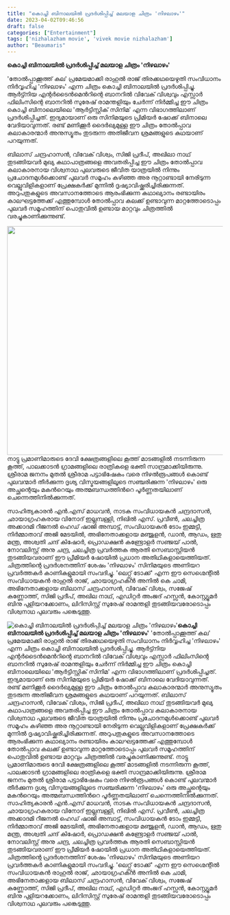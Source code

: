 ```yaml
---
title: "കൊച്ചി ബിനാലയിൽ പ്രദർശിപ്പിച്ച് മലയാള ചിത്രം 'നിഴലാഴം'"
date: 2023-04-02T09:46:56
draft: false
categories: ["Entertainment"]
tags: ['nizhalazham movie', 'vivek movie nizhalazham']
author: "Beaumaris"
---
```


<strong>കൊച്ചി ബിനാലയിൽ പ്രദർശിപ്പിച്ച് മലയാള ചിത്രം 'നിഴലാഴം'</strong>

'തോൽപ്പാക്കൂത്ത് കല' പ്രമേയമാക്കി രാഹുൽ രാജ് തിരക്കഥയെഴുതി സംവിധാനം നിർവ്വഹിച്ച 'നിഴലാഴം' എന്ന ചിത്രം കൊച്ചി ബിനാലയിൽ പ്രദർശിപ്പിച്ചു. ആർട്ട്നിയ എന്റർടൈൻമെൻറിന്റെ ബാനറിൽ വിവേക് വിശ്വവും എസ്സാർ ഫിലിംസിന്റെ ബാനറിൽ സുരേഷ് രാമന്തളിയും ചേർന്ന് നിർമ്മിച്ച ഈ ചിത്രം കൊച്ചി ബിനാലെയിലെ 'ആർട്ടിസ്റ്റിക് സിനിമ' എന്ന വിഭാഗത്തിലാണ് പ്രദർശിപ്പിച്ചത്. ഇദ്യമായാണ് ഒരു സിനിമയുടെ പ്രിമിയർ ഷോക്ക് ബിനാലെ വേദിയാവുന്നത്‌. രണ്ട് മണിക്കൂർ ദൈർഖ്യമുള്ള ഈ ചിത്രം തോൽപ്പാവ കലാകാരന്മാർ അനുസ്യൂതം തുടരുന്ന അതിജീവന ശ്രമങ്ങളുടെ കഥയാണ് പറയുന്നത്.

ബിലാസ് ചന്ദ്രഹാസൻ, വിവേക് വിശ്വം, സിജി പ്രദീപ്‌, അഖിലാ നാഥ്‌ തുടങ്ങിയവർ മുഖ്യ കഥാപാത്രങ്ങളെ അവതരിപ്പിച്ച ഈ ചിത്രം തോൽപ്പാവ കലാകാരനായ വിശ്വനാഥ പുലവരുടെ ജീവിത യാത്രയിൽ നിന്നും പ്രചോദനമുൾക്കൊണ്ട് പുലവർ സമൂഹം കഴിഞ്ഞ അര നൂറ്റാണ്ടായി നേരിടുന്ന വെല്ലുവിളികളാണ് പ്രേക്ഷകർക്ക് മുന്നിൽ ദൃഷ്യാവിഷ്ക്കരിച്ചിരിക്കുന്നത്. അറുപതുകളുടെ അവസാനത്തോടെ ആരംഭിക്കുന്ന കഥാഖ്യാനം രണ്ടായിരം കാലഘട്ടത്തേക്ക് എത്തുമ്പോൾ തോൽപ്പാവ കലക്ക് ഉണ്ടാവുന്ന മാറ്റത്തോടൊപ്പം പുലവർ സമൂഹത്തിന് പൊതുവിൽ ഉണ്ടായ മാറ്റവും ചിത്രത്തിൽ വരച്ചുകാണിക്കുന്നുണ്ട്.

<img class="size-large wp-image-389931 aligncenter" src="https://cdn.boolokam.com/articles/2023/04/egege-1024x682.jpg" alt="" width="800" height="533" />നാട്ടു പ്രമാണിമാരുടെ ദേവി ക്ഷേത്രങ്ങളിലെ കൂത്ത് മാടങ്ങളിൽ നടന്നിരുന്ന കൂത്ത്, പാലക്കാടൻ ഗ്രാമങ്ങളിലെ രാത്രികളെ ഭക്തി സാന്ദ്രമാക്കിയിരുന്നു. ശ്രീരാമ ജനനം മുതൽ ശ്രീരാമ പട്ടാഭിഷേകം വരെ നിഴൽരൂപങ്ങൾ കൊണ്ട് പുലവന്മാർ തീർക്കുന്ന ദൃശ്യ വിസ്മയങ്ങളിലൂടെ സഞ്ചരിക്കുന്ന 'നിഴലാഴം' ഒരു അച്ഛന്റെയും മകൻറെയും അത്മബന്ധത്തിൻറെ പൂർണ്ണതയിലാണ് ചെന്നെത്തിനിൽക്കുന്നത്.

സാഹിത്യകാരൻ എൻ.എസ് മാധവൻ, നാടക സംവിധായകൻ ചന്ദ്രദാസൻ, ഛായാ​ഗ്രഹകരായ വിനോദ് ഇല്ലമ്പള്ളി, നിഖിൽ എസ്. പ്രവീൺ, ചലച്ചിത്ര അക്കാദമി റീജനൽ ഹെഡ് ഷാജി അമ്പാട്ട്, സംവിധായകൻ ടോം ഇമ്മട്ടി, നിർമ്മാതാവ് അജി മേടയിൽ, അഭിനേതാക്കളായ മഞ്ജുളൻ, ഡാൻ, ആഡം, ഋതു മന്ത്ര, അശ്വതി ചന്ദ് കിഷോർ, പ്രൊഡക്ഷൻ കണ്ട്രോളർ സഞ്ജയ് പാൽ, നോവലിസ്റ്റ് അനു ചന്ദ്ര, ചലച്ചിത്ര പ്രവർത്തക ആരതി സെബാസ്റ്റിയൻ തുടങ്ങിയവരാണ് ഈ പ്രീമിയർ ഷോയിൽ പ്രധാന അതിഥികളായെത്തിയത്. ചിത്രത്തിന്റെ പ്രദർശനത്തിന് ശേഷം 'നിഴലാഴം' സിനിമയുടെ അണിയറ പ്രവർത്തകർ കാണികളുമായി സംവദിച്ചു. 'ലെറ്റ്സ് ടോക്ക്' എന്ന ഈ സെഗ്മെന്റിൽ സംവിധായകൻ രാഹുൽ രാജ്, ഛായാ​ഗ്രഹകൻ അനിൽ കെ ചാമി, അഭിനേതാക്കളായ ബിലാസ് ചന്ദ്രഹാസൻ, വിവേക് വിശ്വം, സജേഷ് കണ്ണോത്ത്, സിജി പ്രദീപ്‌, അഖില നാഥ്‌, എഡിറ്റർ അംജദ് ഹസ്സൻ, കോസ്റ്റ്യൂമർ ബിനു പുളിയറക്കോണം, ലിറിസിസ്റ്റ് സുരേഷ് രാമന്തളി തുടങ്ങിയവരോടൊപ്പം വിശ്വനാഥ പുലവരും പങ്കെടുത്തു.


![കൊച്ചി ബിനാലയിൽ പ്രദർശിപ്പിച്ച് മലയാള ചിത്രം 'നിഴലാഴം'](https://cdn.boolokam.com/articles/2023/04/egege-1024x682.jpg)**കൊച്ചി ബിനാലയിൽ പ്രദർശിപ്പിച്ച് മലയാള ചിത്രം 'നിഴലാഴം'** 'തോൽപ്പാക്കൂത്ത് കല' പ്രമേയമാക്കി രാഹുൽ രാജ് തിരക്കഥയെഴുതി സംവിധാനം നിർവ്വഹിച്ച 'നിഴലാഴം' എന്ന ചിത്രം കൊച്ചി ബിനാലയിൽ പ്രദർശിപ്പിച്ചു. ആർട്ട്നിയ എന്റർടൈൻമെൻറിന്റെ ബാനറിൽ വിവേക് വിശ്വവും എസ്സാർ ഫിലിംസിന്റെ ബാനറിൽ സുരേഷ് രാമന്തളിയും ചേർന്ന് നിർമ്മിച്ച ഈ ചിത്രം കൊച്ചി ബിനാലെയിലെ 'ആർട്ടിസ്റ്റിക് സിനിമ' എന്ന വിഭാഗത്തിലാണ് പ്രദർശിപ്പിച്ചത്. ഇദ്യമായാണ് ഒരു സിനിമയുടെ പ്രിമിയർ ഷോക്ക് ബിനാലെ വേദിയാവുന്നത്‌. രണ്ട് മണിക്കൂർ ദൈർഖ്യമുള്ള ഈ ചിത്രം തോൽപ്പാവ കലാകാരന്മാർ അനുസ്യൂതം തുടരുന്ന അതിജീവന ശ്രമങ്ങളുടെ കഥയാണ് പറയുന്നത്. ബിലാസ് ചന്ദ്രഹാസൻ, വിവേക് വിശ്വം, സിജി പ്രദീപ്‌, അഖിലാ നാഥ്‌ തുടങ്ങിയവർ മുഖ്യ കഥാപാത്രങ്ങളെ അവതരിപ്പിച്ച ഈ ചിത്രം തോൽപ്പാവ കലാകാരനായ വിശ്വനാഥ പുലവരുടെ ജീവിത യാത്രയിൽ നിന്നും പ്രചോദനമുൾക്കൊണ്ട് പുലവർ സമൂഹം കഴിഞ്ഞ അര നൂറ്റാണ്ടായി നേരിടുന്ന വെല്ലുവിളികളാണ് പ്രേക്ഷകർക്ക് മുന്നിൽ ദൃഷ്യാവിഷ്ക്കരിച്ചിരിക്കുന്നത്. അറുപതുകളുടെ അവസാനത്തോടെ ആരംഭിക്കുന്ന കഥാഖ്യാനം രണ്ടായിരം കാലഘട്ടത്തേക്ക് എത്തുമ്പോൾ തോൽപ്പാവ കലക്ക് ഉണ്ടാവുന്ന മാറ്റത്തോടൊപ്പം പുലവർ സമൂഹത്തിന് പൊതുവിൽ ഉണ്ടായ മാറ്റവും ചിത്രത്തിൽ വരച്ചുകാണിക്കുന്നുണ്ട്. നാട്ടു പ്രമാണിമാരുടെ ദേവി ക്ഷേത്രങ്ങളിലെ കൂത്ത് മാടങ്ങളിൽ നടന്നിരുന്ന കൂത്ത്, പാലക്കാടൻ ഗ്രാമങ്ങളിലെ രാത്രികളെ ഭക്തി സാന്ദ്രമാക്കിയിരുന്നു. ശ്രീരാമ ജനനം മുതൽ ശ്രീരാമ പട്ടാഭിഷേകം വരെ നിഴൽരൂപങ്ങൾ കൊണ്ട് പുലവന്മാർ തീർക്കുന്ന ദൃശ്യ വിസ്മയങ്ങളിലൂടെ സഞ്ചരിക്കുന്ന 'നിഴലാഴം' ഒരു അച്ഛന്റെയും മകൻറെയും അത്മബന്ധത്തിൻറെ പൂർണ്ണതയിലാണ് ചെന്നെത്തിനിൽക്കുന്നത്. സാഹിത്യകാരൻ എൻ.എസ് മാധവൻ, നാടക സംവിധായകൻ ചന്ദ്രദാസൻ, ഛായാ​ഗ്രഹകരായ വിനോദ് ഇല്ലമ്പള്ളി, നിഖിൽ എസ്. പ്രവീൺ, ചലച്ചിത്ര അക്കാദമി റീജനൽ ഹെഡ് ഷാജി അമ്പാട്ട്, സംവിധായകൻ ടോം ഇമ്മട്ടി, നിർമ്മാതാവ് അജി മേടയിൽ, അഭിനേതാക്കളായ മഞ്ജുളൻ, ഡാൻ, ആഡം, ഋതു മന്ത്ര, അശ്വതി ചന്ദ് കിഷോർ, പ്രൊഡക്ഷൻ കണ്ട്രോളർ സഞ്ജയ് പാൽ, നോവലിസ്റ്റ് അനു ചന്ദ്ര, ചലച്ചിത്ര പ്രവർത്തക ആരതി സെബാസ്റ്റിയൻ തുടങ്ങിയവരാണ് ഈ പ്രീമിയർ ഷോയിൽ പ്രധാന അതിഥികളായെത്തിയത്. ചിത്രത്തിന്റെ പ്രദർശനത്തിന് ശേഷം 'നിഴലാഴം' സിനിമയുടെ അണിയറ പ്രവർത്തകർ കാണികളുമായി സംവദിച്ചു. 'ലെറ്റ്സ് ടോക്ക്' എന്ന ഈ സെഗ്മെന്റിൽ സംവിധായകൻ രാഹുൽ രാജ്, ഛായാ​ഗ്രഹകൻ അനിൽ കെ ചാമി, അഭിനേതാക്കളായ ബിലാസ് ചന്ദ്രഹാസൻ, വിവേക് വിശ്വം, സജേഷ് കണ്ണോത്ത്, സിജി പ്രദീപ്‌, അഖില നാഥ്‌, എഡിറ്റർ അംജദ് ഹസ്സൻ, കോസ്റ്റ്യൂമർ ബിനു പുളിയറക്കോണം, ലിറിസിസ്റ്റ് സുരേഷ് രാമന്തളി തുടങ്ങിയവരോടൊപ്പം വിശ്വനാഥ പുലവരും പങ്കെടുത്തു.
